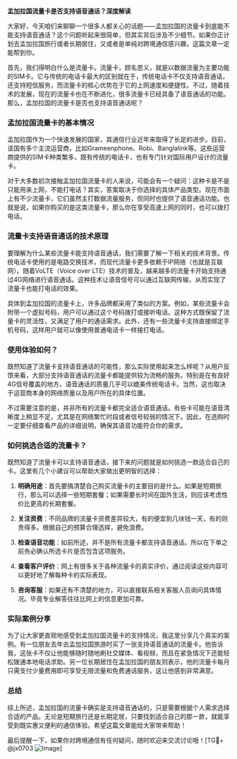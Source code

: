 **孟加拉国流量卡是否支持语音通话？深度解读**

大家好，今天咱们来聊聊一个很多人都关心的话题——孟加拉国的流量卡到底能不能支持语音通话？这个问题听起来很简单，但其实背后涉及不少细节。如果你正计划去孟加拉国旅行或者长期居住，又或者是单纯对跨境通信感兴趣，这篇文章一定能帮到你。

首先，我们得明白什么是流量卡。流量卡，顾名思义，就是以数据流量为主要功能的SIM卡。它与传统的电话卡最大的区别就在于，传统电话卡不仅支持语音通话，还支持短信服务，而流量卡的核心优势在于它的上网速度和便捷性。不过，随着技术的发展，现在的流量卡也在不断进化，很多流量卡已经具备了语音通话的功能。那么，孟加拉国的流量卡是否也支持语音通话呢？

### 孟加拉国流量卡的基本情况

孟加拉国作为一个快速发展的国家，其通信行业近年来取得了长足的进步。目前，该国有多个主流运营商，比如Grameenphone、Robi、Banglalink等。这些运营商提供的SIM卡种类繁多，既有传统的电话卡，也有专门针对国际用户设计的流量卡。

对于大多数初次接触孟加拉国流量卡的人来说，可能会有一个疑问：这种卡是不是只能用来上网，不能打电话？其实，答案取决于你选择的具体产品类型。现在市面上有不少流量卡，它们虽然主打数据流量服务，但同时也提供了语音通话功能。也就是说，如果你购买的是这类流量卡，那么你在享受高速上网的同时，也可以拨打电话。

### 流量卡支持语音通话的技术原理

要理解为什么某些流量卡能支持语音通话，我们需要了解一下相关的技术背景。传统电话卡使用的是电路交换技术，而现代流量卡更多依赖于IP网络（也就是互联网）。随着VoLTE（Voice over LTE）技术的普及，越来越多的流量卡开始支持通过4G网络进行语音通话。这种技术让语音信号可以通过互联网传输，从而实现了流量卡也能打电话的效果。

具体到孟加拉国的流量卡上，许多品牌都采用了类似的方案。例如，某些流量卡会附带一个虚拟号码，用户可以通过这个号码拨打或接听电话。这种方式既保留了流量卡的灵活性，又满足了用户的通话需求。此外，还有一些流量卡支持直接绑定手机号码，这样用户就可以像使用普通电话卡一样接打电话。

### 使用体验如何？

既然知道了流量卡支持语音通话的可能性，那么实际使用起来怎么样呢？从用户反馈来看，大部分支持语音通话的流量卡都能提供较为流畅的服务。特别是在有良好4G信号覆盖的地方，语音通话的质量几乎可以媲美传统电话卡。当然，这也取决于运营商本身的网络质量以及用户所在的具体位置。

不过需要注意的是，并非所有的流量卡都完全适合语音通话。有些卡可能在语音清晰度上稍显不足，尤其是在网络繁忙时段或者信号较弱的情况下。因此，在选购时一定要仔细查看产品的详细说明，确保其语音功能符合你的需求。

### 如何挑选合适的流量卡？

既然知道了流量卡可以支持语音通话，接下来的问题就是如何挑选一款适合自己的卡。这里有几个小建议可以帮助大家做出更明智的选择：

1. **明确用途**：首先要搞清楚自己购买流量卡的主要目的是什么。如果是短期旅行，那么可以选择一些短期套餐；如果需要长时间在国外生活，则应该考虑性价比更高的长期套餐。
   
2. **关注资费**：不同品牌的流量卡资费差异较大，有的便宜到几块钱一天，有的则贵得多。根据自己的预算合理选择，避免浪费。

3. **检查语音功能**：如前所述，并不是所有流量卡都支持语音通话。所以在下单之前务必确认所选卡片是否包含这项服务。

4. **查看客户评价**：网上有很多关于各种流量卡的真实评价，通过阅读这些内容可以更好地了解每种卡的实际表现。

5. **咨询客服**：如果还有不清楚的地方，可以直接联系相关客服人员询问具体情况。毕竟专业解答往往比网上的信息更加可靠。

### 实际案例分享

为了让大家更直观地感受到孟加拉国流量卡的支持情况，我这里分享几个真实的案例。有一位朋友去年去孟加拉国旅游时买了一张支持语音通话的流量卡。他告诉我，这张卡不仅让他能够随时随地刷社交媒体、看视频，而且在紧急情况下还能轻松拨通本地电话求助。另一位长期居住在孟加拉国的朋友则表示，他的流量卡每月只需支付少量费用即可享受无限流量和免费通话服务，这让他感到非常满意。

### 总结

综上所述，孟加拉国的流量卡确实是支持语音通话的，只是需要根据个人需求选择合适的产品。无论是短期旅行还是长期定居，只要找到适合自己的那一款，就能享受到既实惠又便利的通信体验。希望这篇文章能给大家带来帮助！

最后提醒一下，如果你对跨境通信有任何疑问，随时欢迎来交流讨论哦！[TG💪+ @jx0703 ![Image](https://github.com/user-attachments/assets/dbca1d08-cadb-493c-b0ec-ad6f7a83f270)]